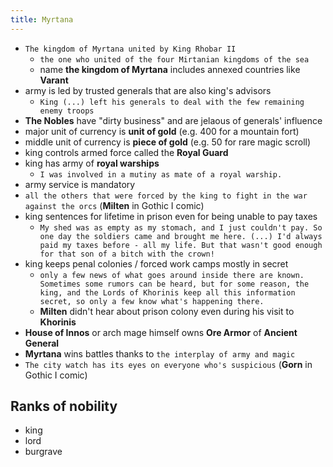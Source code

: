```yaml
---
title: Myrtana
---
```


- `The kingdom of Myrtana united by King Rhobar II`
  - `the one who united of the four Mirtanian kingdoms of the sea`
  - name __the kingdom of Myrtana__ includes annexed countries like __Varant__
- army is led by trusted generals that are also king's advisors
  - `King (...) left his generals to deal with the few remaining enemy troops`
- __The Nobles__ have "dirty business" and are jelaous of generals' influence
- major unit of currency is __unit of gold__ (e.g. 400 for a mountain fort)
- middle unit of currency is __piece of gold__ (e.g. 50 for rare magic scroll)
- king controls armed force called the __Royal Guard__
- king has army of __royal warships__
  - `I was involved in a mutiny as mate of a royal warship.`
- army service is mandatory
 - `all the others that were forced by the king to fight in the war against the orcs` (__Milten__ in Gothic I comic)
- king sentences for lifetime in prison even for being unable to pay taxes
  - `My shed was as empty as my stomach, and I just couldn't pay. So one day the soldiers came and brought me here. (...) I'd always paid my taxes before - all my life. But that wasn't good enough for that son of a bitch with the crown!`
- king keeps penal colonies / forced work camps mostly in secret
  - `only a few news of what goes around inside there are known. Sometimes some rumors can be heard, but for some reason, the king, and the Lords of Khorinis keep all this information secret, so only a few know what's happening there.`
  - __Milten__ didn't hear about prison colony even during his visit to __Khorinis__
- __House of Innos__ or arch mage himself owns __Ore Armor__ of __Ancient General__
- __Myrtana__ wins battles thanks to `the interplay of army and magic`
- `The city watch has its eyes on everyone who's suspicious` (__Gorn__ in Gothic I comic)

## Ranks of nobility
- king
- lord
- burgrave
